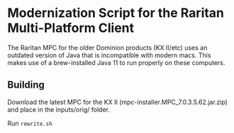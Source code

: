 # Modernization Script for the Raritan Multi-Platform Client

The Raritan MPC for the older Dominion products (KX II/etc) uses an outdated version of Java that is
incompatible with modern macs. This makes use of a brew-installed Java 11 to run properly on these computers.

## Building

Download the latest MPC for the KX II (mpc-installer.MPC_7.0.3.5.62.jar.zip) and place in the inputs/orig/ folder.

Run `rewrite.sh`

